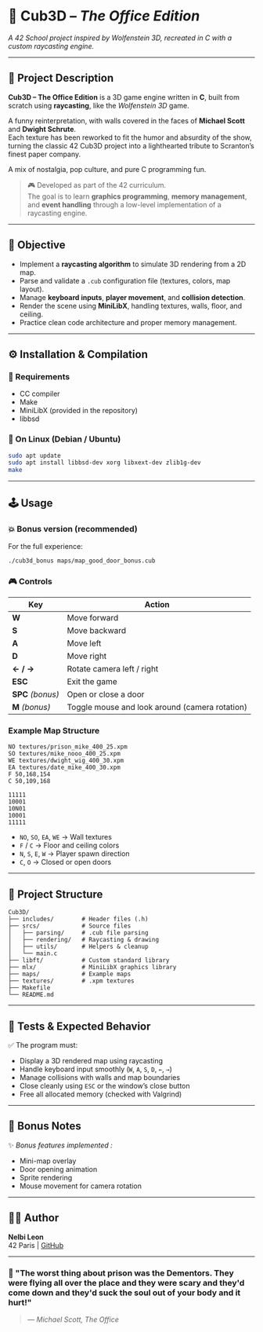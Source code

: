 # 🧠 Cub3D – *The Office Edition*  
*A 42 School project inspired by Wolfenstein 3D, recreated in C with a custom raycasting engine.*

---

## 🧩 Project Description

**Cub3D – The Office Edition** is a 3D game engine written in **C**, built from scratch using **raycasting**, like the *Wolfenstein 3D* game.  

A funny reinterpretation, with walls covered in the faces of **Michael Scott** and  **Dwight Schrute**.  
Each texture has been reworked to fit the humor and absurdity of the show, turning the classic 42 Cub3D project into a lighthearted tribute to Scranton’s finest paper company.  

A mix of nostalgia, pop culture, and pure C programming fun.

> 🎮 Developed as part of the 42 curriculum.  
> The goal is to learn **graphics programming**, **memory management**, and **event handling** through a low-level implementation of a raycasting engine.

---

## 🎯 Objective

- Implement a **raycasting algorithm** to simulate 3D rendering from a 2D map.  
- Parse and validate a `.cub` configuration file (textures, colors, map layout).  
- Manage **keyboard inputs**, **player movement**, and **collision detection**.  
- Render the scene using **MiniLibX**, handling textures, walls, floor, and ceiling.  
- Practice clean code architecture and proper memory management.

---

## ⚙️ Installation & Compilation

### 🧱 Requirements
- CC compiler  
- Make  
- MiniLibX (provided in the repository)  
- libbsd 

### 🧩 On Linux (Debian / Ubuntu)
```bash
sudo apt update
sudo apt install libbsd-dev xorg libxext-dev zlib1g-dev
make
```

---

## 🕹️ Usage

### 💥 Bonus version (recommended)

For the full experience:

```bash
./cub3d_bonus maps/map_good_door_bonus.cub 
```

### 🎮 Controls

| Key | Action |
|-----|--------|
| **W** | Move forward |
| **S** | Move backward |
| **A** | Move left |
| **D** | Move right |
| **← / →** | Rotate camera left / right |
| **ESC** | Exit the game |
| **SPC** *(bonus)* | Open or close a door |
| **M** *(bonus)* | Toggle mouse and look around (camera rotation) |

### Example Map Structure
```
NO textures/prison_mike_400_25.xpm
SO textures/mike_nooo_400_25.xpm
WE textures/dwight_wig_400_30.xpm
EA textures/date_mike_400_30.xpm
F 50,168,154
C 50,109,168

11111                                         
10001
10N01
10001
11111

```

- `NO`, `SO`, `EA`, `WE` → Wall textures  
- `F` / `C` → Floor and ceiling colors  
- `N`, `S`, `E`, `W` → Player spawn direction  
- `C`, `O` → Closed or open doors

---

## 🚀 Project Structure

```
Cub3D/
├── includes/        # Header files (.h)
├── srcs/            # Source files
│   ├── parsing/     # .cub file parsing
│   ├── rendering/   # Raycasting & drawing
│   ├── utils/       # Helpers & cleanup
│   └── main.c
├── libft/           # Custom standard library
├── mlx/             # MiniLibX graphics library
├── maps/            # Example maps
├── textures/        # .xpm textures
├── Makefile
└── README.md
```

---

## 🧪 Tests & Expected Behavior

✅ The program must:  
- Display a 3D rendered map using raycasting  
- Handle keyboard input smoothly (`W`, `A`, `S`, `D`, `←`, `→`)  
- Manage collisions with walls and map boundaries  
- Close cleanly using `ESC` or the window’s close button  
- Free all allocated memory (checked with Valgrind)

---

## 📝 Bonus Notes

✨ *Bonus features implemented :*
- Mini-map overlay  
- Door opening animation  
- Sprite rendering  
- Mouse movement for camera rotation  

---

## 🧑‍💻 Author

**Nelbi Leon**  
42 Paris | [GitHub](https://github.com/Bineleon)

---

### 🧭 "The worst thing about prison was the Dementors. They were flying all over the place and they were scary and they'd come down and they'd suck the soul out of your body and it hurt!"  
> — *Michael Scott, The Office*
